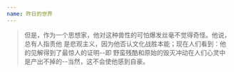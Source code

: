```yaml
---
name: 昨日的世界
---
```


> 但是，作为一个思想家，他对这种兽性的可怕爆发丝毫不觉得奇怪。他说，总有人指责他
> 是悲观主义，因为他否认文化战胜本能；现在人们看到：他的见解得到了最惊人的证明--即
> 野蛮残酷和原始的毁灭冲动在人们心灵中是产出不掉的--当然，这不会使他感到自豪。

